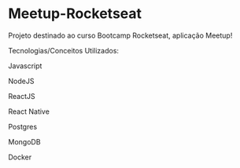 # Meetup-Rocketseat

Projeto destinado ao curso Bootcamp Rocketseat, aplicação Meetup!

Tecnologias/Conceitos Utilizados:

Javascript

NodeJS

ReactJS

React Native

Postgres

MongoDB

Docker
